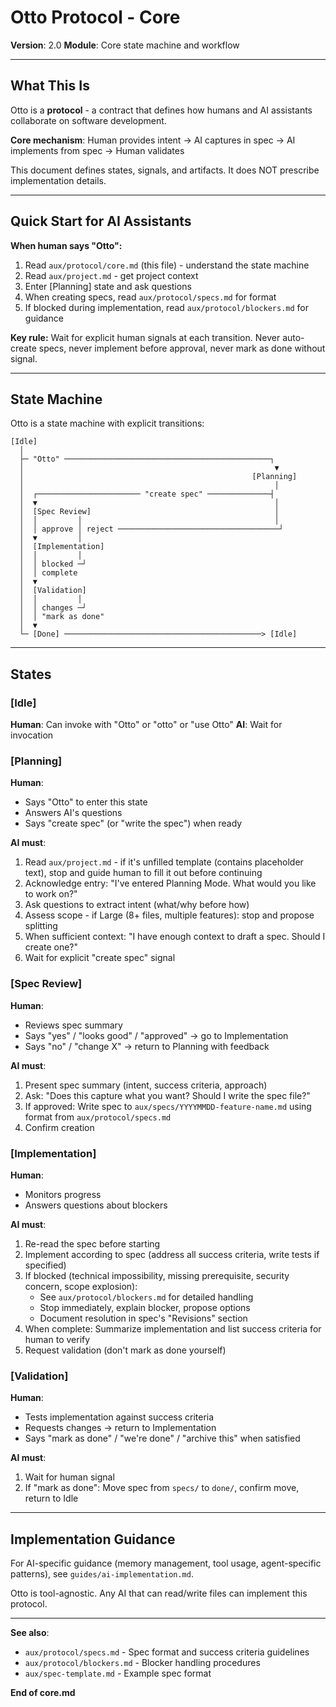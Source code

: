 # Otto Protocol - Core

**Version**: 2.0
**Module**: Core state machine and workflow

---

## What This Is

Otto is a **protocol** - a contract that defines how humans and AI assistants collaborate on software development.

**Core mechanism**: Human provides intent → AI captures in spec → AI implements from spec → Human validates

This document defines states, signals, and artifacts. It does NOT prescribe implementation details.

---

## Quick Start for AI Assistants

**When human says "Otto":**

1. Read `aux/protocol/core.md` (this file) - understand the state machine
2. Read `aux/project.md` - get project context
3. Enter [Planning] state and ask questions
4. When creating specs, read `aux/protocol/specs.md` for format
5. If blocked during implementation, read `aux/protocol/blockers.md` for guidance

**Key rule:** Wait for explicit human signals at each transition. Never auto-create specs, never implement before approval, never mark as done without signal.

---

## State Machine

Otto is a state machine with explicit transitions:

```
[Idle]
  │
  ├─ "Otto" ──────────────────────────────────────────────┐
  │                                                        ▼
  │                                                   [Planning]
  │                                                        │
  │  ┌─────────────────────── "create spec" ──────────────┤
  │  ▼                                                     │
  │  [Spec Review]                                         │
  │  │         │                                           │
  │  │ approve │ reject ────────────────────────────────────┘
  │  ▼         │
  │  [Implementation]
  │  │         │
  │  │ blocked ─┘
  │  │ complete
  │  ▼
  │  [Validation]
  │  │         │
  │  │ changes ─┘
  │  │ "mark as done"
  │  ▼
  └─ [Done] ────────────────────────────────────────────> [Idle]
```

---

## States

### [Idle]
**Human**: Can invoke with "Otto" or "otto" or "use Otto"
**AI**: Wait for invocation

### [Planning]
**Human**:
- Says "Otto" to enter this state
- Answers AI's questions
- Says "create spec" (or "write the spec") when ready

**AI must**:
1. Read `aux/project.md` - if it's unfilled template (contains placeholder text), stop and guide human to fill it out before continuing
2. Acknowledge entry: "I've entered Planning Mode. What would you like to work on?"
3. Ask questions to extract intent (what/why before how)
4. Assess scope - if Large (8+ files, multiple features): stop and propose splitting
5. When sufficient context: "I have enough context to draft a spec. Should I create one?"
6. Wait for explicit "create spec" signal

### [Spec Review]
**Human**:
- Reviews spec summary
- Says "yes" / "looks good" / "approved" → go to Implementation
- Says "no" / "change X" → return to Planning with feedback

**AI must**:
1. Present spec summary (intent, success criteria, approach)
2. Ask: "Does this capture what you want? Should I write the spec file?"
3. If approved: Write spec to `aux/specs/YYYYMMDD-feature-name.md` using format from `aux/protocol/specs.md`
4. Confirm creation

### [Implementation]
**Human**:
- Monitors progress
- Answers questions about blockers

**AI must**:
1. Re-read the spec before starting
2. Implement according to spec (address all success criteria, write tests if specified)
3. If blocked (technical impossibility, missing prerequisite, security concern, scope explosion):
   - See `aux/protocol/blockers.md` for detailed handling
   - Stop immediately, explain blocker, propose options
   - Document resolution in spec's "Revisions" section
4. When complete: Summarize implementation and list success criteria for human to verify
5. Request validation (don't mark as done yourself)

### [Validation]
**Human**:
- Tests implementation against success criteria
- Requests changes → return to Implementation
- Says "mark as done" / "we're done" / "archive this" when satisfied

**AI must**:
1. Wait for human signal
2. If "mark as done": Move spec from `specs/` to `done/`, confirm move, return to Idle

---

## Implementation Guidance

For AI-specific guidance (memory management, tool usage, agent-specific patterns), see `guides/ai-implementation.md`.

Otto is tool-agnostic. Any AI that can read/write files can implement this protocol.

---

**See also**:
- `aux/protocol/specs.md` - Spec format and success criteria guidelines
- `aux/protocol/blockers.md` - Blocker handling procedures
- `aux/spec-template.md` - Example spec format

**End of core.md**
